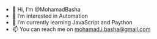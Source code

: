 - 👋 Hi, I’m @MohamadBasha
- 👀 I’m interested in Automation
- 🌱 I’m currently learning JavaScript and Paython
- 📫 You can reach me on mohamad.i.basha@gmail.com

<!---
MohamadBasha/MohamadBasha is a ✨ special ✨ repository because its `README.md` (this file) appears on your GitHub profile.
You can click the Preview link to take a look at your changes.
--->
